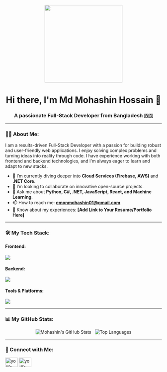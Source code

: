 <p align="center">
  <img src="https://media.giphy.com/media/qgQUggAC3Pfv687qPC/giphy.gif" width="250">
</p>

<div id="header" align="center">
  <h1>
    Hi there, I'm Md Mohashin Hossain 👋
  </h1>
  <h3>A passionate Full-Stack Developer from Bangladesh 🇧🇩</h3>
</div>

---

### 👨‍💻 About Me:

I am a results-driven Full-Stack Developer with a passion for building robust and user-friendly web applications. I enjoy solving complex problems and turning ideas into reality through code. I have experience working with both frontend and backend technologies, and I'm always eager to learn and adapt to new stacks.

- 🌱 I’m currently diving deeper into **Cloud Services (Firebase, AWS)** and **.NET Core**.
- 👯 I’m looking to collaborate on innovative open-source projects.
- 💬 Ask me about **Python, C#, .NET, JavaScript, React, and Machine Learning**.
- 📫 How to reach me: **[emonmohashin01@gmail.com](mailto:emonmohashin01@gmail.com)**
- 📄 Know about my experiences: **[Add Link to Your Resume/Portfolio Here]**

---

### 🛠️ My Tech Stack:

#### Frontend:
<p align="left">
  <a href="https://skillicons.dev">
    <img src="https://skillicons.dev/icons?i=javascript,react,html,css,tailwind,bootstrap" />
  </a>
</p>

#### Backend:
<p align="left">
  <a href="https://skillicons.dev">
    <img src="https://skillicons.dev/icons?i=cs,dotnet,python,django,firebase" />
  </a>
</p>

#### Tools & Platforms:
<p align="left">
  <a href="https://skillicons.dev">
    <img src="https://skillicons.dev/icons?i=git,github,vscode,tensorflow,sklearn,googlecolab" />
  </a>
</p>

---

### 📊 My GitHub Stats:

<p align="center">
  <img src="https://github-readme-stats.vercel.app/api?username=mohashin01&show_icons=true&theme=tokyonight&rank_icon=github" alt="Mohashin's GitHub Stats" />
  &nbsp;
  <img src="https://github-readme-stats.vercel.app/api/top-langs/?username=mohashin01&layout=compact&theme=tokyonight" alt="Top Languages" />
</p>

---

### 🤝 Connect with Me:
<p align="left">
  <a href="https://linkedin.com/in/your-linkedin-username" target="blank"><img align="center" src="https://raw.githubusercontent.com/rahuldkjain/github-profile-readme-generator/master/src/images/icons/Social/linked-in-alt.svg" alt="your-linkedin-username" height="30" width="40" /></a>
  <a href="https://twitter.com/your-twitter-username" target="blank"><img align="center" src="https://raw.githubusercontent.com/rahuldkjain/github-profile-readme-generator/master/src/images/icons/Social/twitter.svg" alt="your-twitter-username" height="30" width="40" /></a>
</p>
